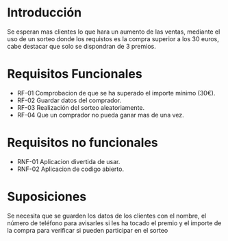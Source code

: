 # Introducción
Se esperan mas clientes lo que hara un aumento de las ventas, mediante el uso de un sorteo donde los requistos es la compra superior a los 30 euros, cabe destacar que solo se dispondran de 3 premios.
# Requisitos Funcionales
- RF-01 Comprobacion de que se ha superado el importe mínimo (30€).
- RF-02 Guardar datos del comprador.
- RF-03 Realización del sorteo aleatoriamente.
- RF-04 Que un comprador no pueda ganar mas de una vez.
# Requisitos no funcionales
- RNF-01 Aplicacion divertida de usar.
- RNF-02 Aplicacion de codigo abierto.
# Suposiciones
Se necesita que se guarden los datos de los clientes con el nombre, el número de teléfono para avisarles si les ha tocado el premio y el importe de la compra para verificar si pueden participar en el sorteo